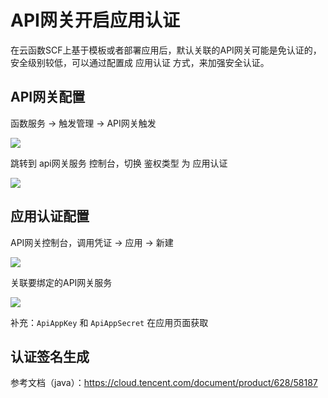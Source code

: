# API网关开启应用认证

在云函数SCF上基于模板或者部署应用后，默认关联的API网关可能是免认证的，安全级别较低，可以通过配置成 应用认证 方式，来加强安全认证。

## API网关配置

函数服务 -> 触发管理 -> API网关触发

![](.apigw-app-auth\_images/apigw.png)

跳转到 api网关服务 控制台，切换 鉴权类型 为 应用认证

![](.apigw-app-auth\_images/app-auth.png)

## 应用认证配置

API网关控制台，调用凭证 -> 应用 -> 新建

![](.apigw-app-auth\_images/app.png)

关联要绑定的API网关服务

![](.apigw-app-auth\_images/bind-apigw.png)

补充：`ApiAppKey` 和 `ApiAppSecret` 在应用页面获取

## 认证签名生成

参考文档（java）：https://cloud.tencent.com/document/product/628/58187
